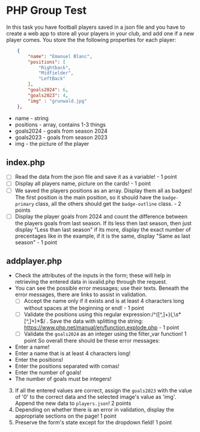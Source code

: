 # PHP Group Test

In this task you have football players saved in a json file and you have to create a web app to store all your players in your club, and add one if a new player comes. You store the the following properties for each player:

```json
    {
        "name": "Emanuel Blanc",
        "positions": [
            "Rightback",
            "Midfielder",
            "LeftBack"
        ],
        "goals2024": 6,
        "goals2023": 4,
        "img" : "grunwald.jpg"
    },
```
- name - string
- positions - array, contains 1-3 things
- goals2024 - goals from season 2024
- goals2023 - goals from season 2023
- img - the picture of the player

## index.php
- [ ] Read the data from the json file and save it as a variable! - 1 point
- [ ] Display all players name, picture on the cards! - 1 point
- [ ] We saved the players positions as an array. Display them all as badges! The first position is the main position, so it should have the `badge-primary` class, all the others should get the `badge-outline` class. - 2 points
- [ ] Display the player goals from 2024 and count the difference between the players goals from last season. If its less then last season, then just display "Less than last season" if its more, display the exact number of precentages like in the example, if it is the same, display "Same as last season" - 1 point

## addplayer.php
- Check the attributes of the inputs in the form; these will help in retrieving the entered data in isvalid.php through the request.	
- You can see the possible error messages; use their texts. Beneath the error messages, there are links to assist in validation.	
    - [ ] Accept the name only if it exists and is at least 4 characters long without spaces at the beginning or end! - 1 point
    - [ ] Validate the positions using this regular expression:/^([^,]+)(,\s*[^,]+)*$/ . Save the data with splitting the string: https://www.php.net/manual/en/function.explode.php - 1 point
    - [ ] Validate the `goals2024` as an integer using the filter_var function! 1 point
So overall there should be these error messages:
- Enter a name!
- Enter a name that is at least 4 characters long!
- Enter the positions!
- Enter the positions separated with comas!
- Enter the number of goals!
- The number of goals must be integers!
3.	If all the entered values are correct, assign the `goals2023` with the value of '0' to the correct data and the selected image's value as 'img'. Append the new data to `players.json`!	2 points
4.	Depending on whether there is an error in validation, display the appropriate sections on the page!	1 point
5.	Preserve the form's state except for the dropdown field!	1 point